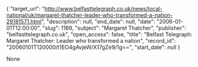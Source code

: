 {
  "target_url": "http://www.belfasttelegraph.co.uk/news/local-national/uk/margaret-thatcher-leader-who-transformed-a-nation-29181571.html", 
  "description": null, 
  "end_date": null, 
  "date": "2006-01-01T12:00:00", 
  "slug": 1189, 
  "subject": "Margaret Thatcher", 
  "publisher": "belfasttelegraph.co.uk", 
  "open_access": false, 
  "title": "Belfast Telegraph: Margaret Thatcher: Leader who transformed a nation", 
  "record_id": "20060101T120000/t1EO4gAvjeW/X17gZe9/1g==", 
  "start_date": null
}

None